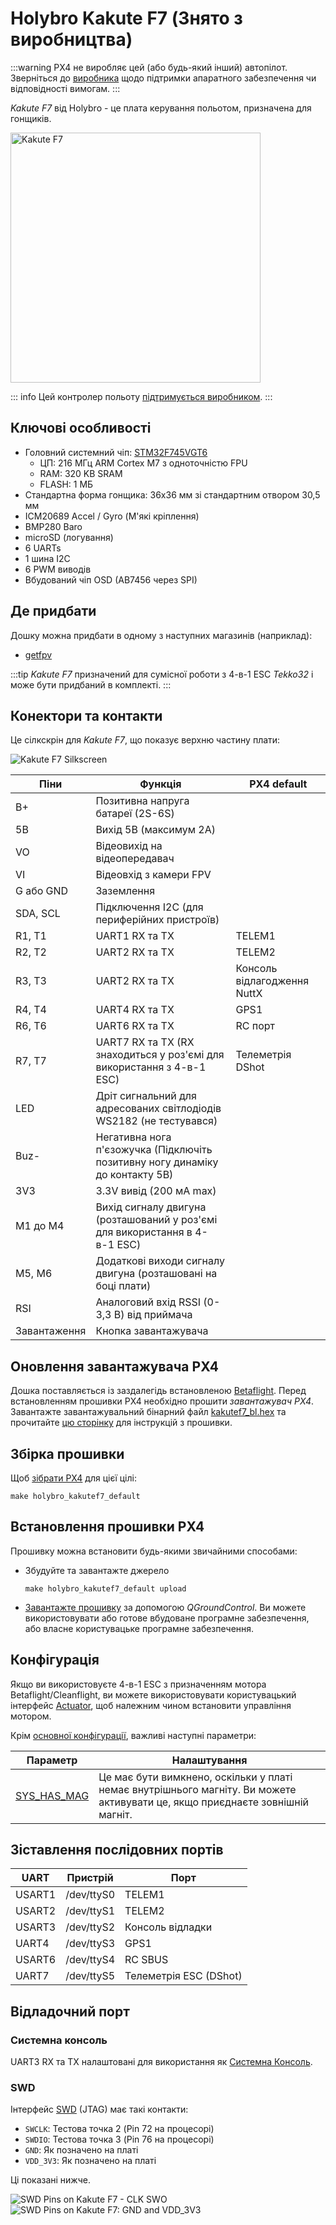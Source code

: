 # Holybro Kakute F7 (Знято з виробництва)

<Badge type="info" text="Discontinued" />

:::warning PX4 не виробляє цей (або будь-який інший) автопілот. Зверніться до [виробника](https://holybro.com/) щодо підтримки апаратного забезпечення чи відповідності вимогам.
:::

_Kakute F7_ від Holybro - це плата керування польотом, призначена для гонщиків.

<img src="../../assets/flight_controller/kakutef7/board.jpg" width="400px" title="Kakute F7" />

::: info Цей контролер польоту [підтримується виробником](../flight_controller/autopilot_manufacturer_supported.md).
:::

## Ключові особливості

- Головний системний чіп: [STM32F745VGT6](https://www.st.com/en/microcontrollers-microprocessors/stm32f745vg.html)
  - ЦП: 216 МГц ARM Cortex M7 з одноточністю FPU
  - RAM: 320 KB SRAM
  - FLASH: 1 МБ
- Стандартна форма гонщика: 36x36 мм зі стандартним отвором 30,5 мм
- ICM20689 Accel / Gyro (М'які кріплення)
- BMP280 Baro
- microSD (логування)
- 6 UARTs
- 1 шина I2C
- 6 PWM виводів
- Вбудований чіп OSD (AB7456 через SPI)

## Де придбати

Дошку можна придбати в одному з наступних магазинів (наприклад):

- [getfpv](https://www.getfpv.com/holybro-kakute-f7-tekko32-f3-metal-65a-4-in-1-esc-combo.html)

:::tip
_Kakute F7_ призначений для сумісної роботи з 4-в-1 ESC _Tekko32_ і може бути придбаний в комплекті.
:::

## Конектори та контакти

Це сілкскрін для _Kakute F7_, що показує верхню частину плати:

![Kakute F7 Silkscreen](../../assets/flight_controller/kakutef7/silk.png)

| Піни         | Функція                                                                       | PX4 default                 |
| ------------ | ----------------------------------------------------------------------------- | --------------------------- |
| B+           | Позитивна напруга батареї (2S-6S)                                             |                             |
| 5В           | Вихід 5В (максимум 2A)                                                        |                             |
| VO           | Відеовихід на відеопередавач                                                  |                             |
| VI           | Відеовхід з камери FPV                                                        |                             |
| G або GND    | Заземлення                                                                    |                             |
| SDA, SCL     | Підключення I2C (для периферійних пристроїв)                                  |                             |
| R1, T1       | UART1 RX та TX                                                                | TELEM1                      |
| R2, T2       | UART2 RX та TX                                                                | TELEM2                      |
| R3, T3       | UART2 RX та TX                                                                | Консоль відлагодження NuttX |
| R4, T4       | UART4 RX та TX                                                                | GPS1                        |
| R6, T6       | UART6 RX та TX                                                                | RC порт                     |
| R7, T7       | UART7 RX та TX (RX знаходиться у роз'ємі для використання з 4-в-1 ESC)        | Телеметрія DShot            |
| LED          | Дріт сигнальний для адресованих світлодіодів WS2182 (не тестувався)           |                             |
| Buz-         | Негативна нога п'єзожучка (Підключіть позитивну ногу динаміку до контакту 5В) |                             |
| 3V3          | 3.3V вивід (200 мA max)                                                       |                             |
| M1 до M4     | Вихід сигналу двигуна (розташований у роз'ємі для використання в 4-в-1 ESC)   |                             |
| М5, М6       | Додаткові виходи сигналу двигуна (розташовані на боці плати)                  |                             |
| RSI          | Аналоговий вхід RSSI (0-3,3 В) від приймача                                   |                             |
| Завантаження | Кнопка завантажувача                                                          |                             |

<a id="bootloader"></a>

## Оновлення завантажувача PX4

Дошка поставляється із заздалегідь встановленою [Betaflight](https://github.com/betaflight/betaflight/wiki). Перед встановленням прошивки PX4 необхідно прошити _завантажувач PX4_. Завантажте завантажувальний бінарний файл [kakutef7_bl.hex](https://github.com/PX4/PX4-user_guide/raw/main/assets/flight_controller/kakutef7/kakutef7_bl_0b3fbe2da0.hex) та прочитайте [цю сторінку](../advanced_config/bootloader_update_from_betaflight.md) для інструкцій з прошивки.

## Збірка прошивки

Щоб [зібрати PX4](../dev_setup/building_px4.md) для цієї цілі:

```
make holybro_kakutef7_default
```

## Встановлення прошивки PX4

Прошивку можна встановити будь-якими звичайними способами:

- Збудуйте та завантажте джерело
  ```
  make holybro_kakutef7_default upload
  ```
- [Завантажте прошивку](../config/firmware.md) за допомогою _QGroundControl_. Ви можете використовувати або готове вбудоване програмне забезпечення, або власне користувацьке програмне забезпечення.

## Конфігурація

Якщо ви використовуєте 4-в-1 ESC з призначенням мотора Betaflight/Cleanflight, ви можете використовувати користувацький інтерфейс [Actuator](../config/actuators.md), щоб належним чином встановити управління мотором.

Крім [основної конфігурації](../config/index.md), важливі наступні параметри:

| Параметр                                                               | Налаштування                                                                                                                  |
| ---------------------------------------------------------------------- | ----------------------------------------------------------------------------------------------------------------------------- |
| [SYS_HAS_MAG](../advanced_config/parameter_reference.md#SYS_HAS_MAG) | Це має бути вимкнено, оскільки у платі немає внутрішнього магніту. Ви можете активувати це, якщо приєднаєте зовнішній магніт. |

## Зіставлення послідовних портів

| UART   | Пристрій   | Порт                   |
| ------ | ---------- | ---------------------- |
| USART1 | /dev/ttyS0 | TELEM1                 |
| USART2 | /dev/ttyS1 | TELEM2                 |
| USART3 | /dev/ttyS2 | Консоль відладки       |
| UART4  | /dev/ttyS3 | GPS1                   |
| USART6 | /dev/ttyS4 | RC SBUS                |
| UART7  | /dev/ttyS5 | Телеметрія ESC (DShot) |

<!-- Note: Got ports using https://github.com/PX4/PX4-user_guide/pull/672#issuecomment-598198434 -->

## Відладочний порт

### Системна консоль

UART3 RX та TX налаштовані для використання як [Системна Консоль](../debug/system_console.md).

### SWD

Інтерфейс [SWD](../debug/swd_debug.md) (JTAG) має такі контакти:

- `SWCLK`: Тестова точка 2 (Pin 72 на процесорі)
- `SWDIO`: Тестова точка 3 (Pin 76 на процесорі)
- `GND`: Як позначено на платі
- `VDD_3V3`: Як позначено на платі

Ці показані нижче.

![SWD Pins on Kakute F7 - CLK SWO](../../assets/flight_controller/kakutef7/debug_swd_port.jpg) ![SWD Pins on Kakute F7:  GND and VDD_3V3](../../assets/flight_controller/kakutef7/debug_swd_port_gnd_vcc3_3.jpg)
